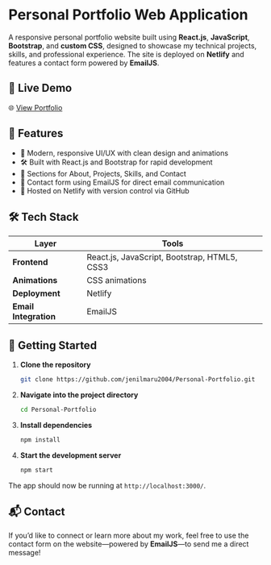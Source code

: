 # Personal Portfolio Web Application

A responsive personal portfolio website built using **React.js**, **JavaScript**, **Bootstrap**, and **custom CSS**, designed to showcase my technical projects, skills, and professional experience. The site is deployed on **Netlify** and features a contact form powered by **EmailJS**.

## 🔗 Live Demo

🌐 [View Portfolio](https://tranquil-jalebi-5daf1a.netlify.app/)

## 📌 Features

* 🎨 Modern, responsive UI/UX with clean design and animations
* 🛠️ Built with React.js and Bootstrap for rapid development
* 🧠 Sections for About, Projects, Skills, and Contact
* 💌 Contact form using EmailJS for direct email communication
* 📂 Hosted on Netlify with version control via GitHub

## 🛠️ Tech Stack

| Layer                 | Tools                                        |
| --------------------- | -------------------------------------------- |
| **Frontend**          | React.js, JavaScript, Bootstrap, HTML5, CSS3 |
| **Animations**        | CSS animations                               |
| **Deployment**        | Netlify                                      |
| **Email Integration** | EmailJS                                      |

## 🚀 Getting Started

1. **Clone the repository**

   ```bash
   git clone https://github.com/jenilmaru2004/Personal-Portfolio.git
   ```

2. **Navigate into the project directory**

   ```bash
   cd Personal-Portfolio
   ```

3. **Install dependencies**

   ```bash
   npm install
   ```

4. **Start the development server**

   ```bash
   npm start
   ```

The app should now be running at `http://localhost:3000/`.

## 📬 Contact

If you’d like to connect or learn more about my work, feel free to use the contact form on the website—powered by **EmailJS**—to send me a direct message!
